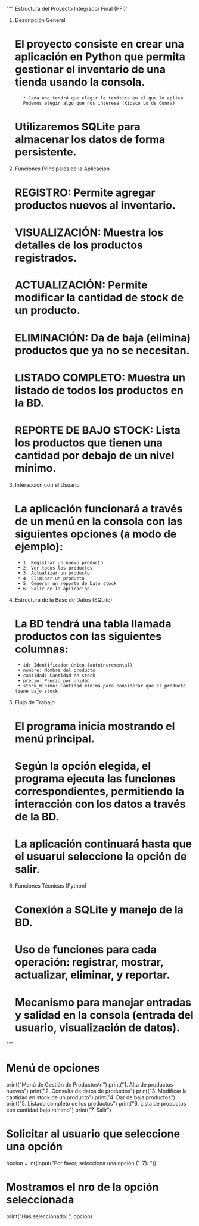"""
Estructura del Proyecto Integrador Final (PFI):

1. Descripción General
    # El proyecto consiste en crear una aplicación en Python que permita gestionar el inventario de una tienda usando la consola.

          * Cada uno tendrá que elegir la temática en el que lo aplica
          Podemos elegir algo que nos interese (Kiosco Lo de Conra)

    # Utilizaremos SQLite para almacenar los datos de forma persistente. 
     
2. Funciones Principales de la Aplicación
    # REGISTRO: Permite agregar productos nuevos al inventario.
    # VISUALIZACIÓN: Muestra los detalles de los productos registrados.
    # ACTUALIZACIÓN: Permite modificar la cantidad de stock de un producto.
    # ELIMINACIÓN: Da de baja (elimina) productos que ya no se necesitan.
    # LISTADO COMPLETO: Muestra un listado de todos los productos en la BD.
    # REPORTE DE BAJO STOCK: Lista los productos que tienen una cantidad por debajo de un nivel mínimo.

3. Interacción con el Usuario
    # La aplicación funcionará a través de un menú en la consola con las siguientes opciones (a modo de ejemplo):
        • 1: Registrar un nuevo producto
        • 2: Ver todos los productos
        • 3: Actualizar un producto 
        • 4: Eliminar un producto 
        • 5: Generar un reporte de bajo stock
        • 6: Salir de la aplicación

4. Estructura de la Base de Datos (SQLite)
    # La BD tendrá una tabla llamada productos con las siguientes columnas: 
        • id: Identificador único (autoincremental)
        • nombre: Nombre del producto
        • cantidad: Cantidad en stock
        • precio: Precio por unidad
        • stock_minimo: Cantidad mínima para considerar que el producto tiene bajo stock

5. Flujo de Trabajo
    # El programa inicia mostrando el menú principal.
    # Según la opción elegida, el programa ejecuta las funciones correspondientes, permitiendo la interacción con los datos a través de la BD. 
    # La aplicación continuará hasta que el usuarui seleccione la opción de salir. 
    
6. Funciones Técnicas (Python)
    # Conexión a SQLite y manejo de la BD.
    # Uso de funciones para cada operación: registrar, mostrar, actualizar, eliminar, y reportar.
    # Mecanismo para manejar entradas y salidad en la consola (entrada del usuario, visualización de datos).


"""

# Menú de opciones
print("Menú de Gestión de Productos\n")
print("1. Alta de productos nuevos")
print("2. Consulta de datos de productos")
print("3. Modificar la cantidad en stock de un producto")
print("4. Dar de baja productos")
print("5. Listado completo de los productos")
print("6. Lista de productos con cantidad bajo mínimo")
print("7. Salir")

# Solicitar al usuario que seleccione una opción
opcion = int(input("Por favor, selecciona una opción (1-7): "))

# Mostramos el nro de la opción seleccionada
print("Has seleccionado: ", opcion)
